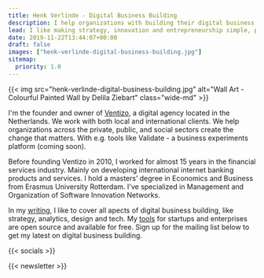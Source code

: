 ```yaml
---
title: Henk Verlinde - Digital Business Building 
description: I help organizations with building their digital business. Check out my writing and free tools.
lead: I like making strategy, innovation and entrepreneurship simple, practical, and applicable. I help organizations with building their digital business. Check out my <a href="/blog/">writing</a> and <a href="/tools/">free tools</a>.
date: 2019-11-22T13:44:07+00:00
draft: false
images: ["henk-verlinde-digital-business-building.jpg"]
sitemap:
  priority: 1.0
---
```


{{< img src="henk-verlinde-digital-business-building.jpg" alt="Wall Art - Colourful Painted Wall by Delila Ziebart" class="wide-md" >}}

<div class="text-columns">
<p>I'm the founder and owner of <a href="https://ventizo.com/">Ventizo</a>, a digital agency located in the Netherlands. We work with both local and international clients. We help organizations across the private, public, and social sectors create the change that matters. With e.g. tools like Validate - a business experiments platform (coming soon).</p>

<p>Before founding Ventizo in 2010, I worked for almost 15 years in the financial services industry. Mainly on developing international internet banking products and services. I hold a masters’ degree in Economics and Business from Erasmus University Rotterdam. I've specialized in Management and Organization of Software Innovation Networks.</p>

<p>In my <a href="/blog/">writing</a>, I  like to cover all apects of digital business building, like strategy, analytics, design and tech. My <a href="/tools/">tools</a> for startups and enterprises are open source and available for free. Sign up for the mailing list below to get my latest on digital business building.</p>

{{< socials >}}
</div>

{{< newsletter >}}
